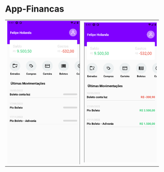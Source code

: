# App-Financas


<table align="center">
 <tr>
    <td><img width="300" src="./src/img/Readme1.png" ></td>
    <td><img width="300" src="./src/img/Readme2.png" ></td>
  </tr>
</table>



